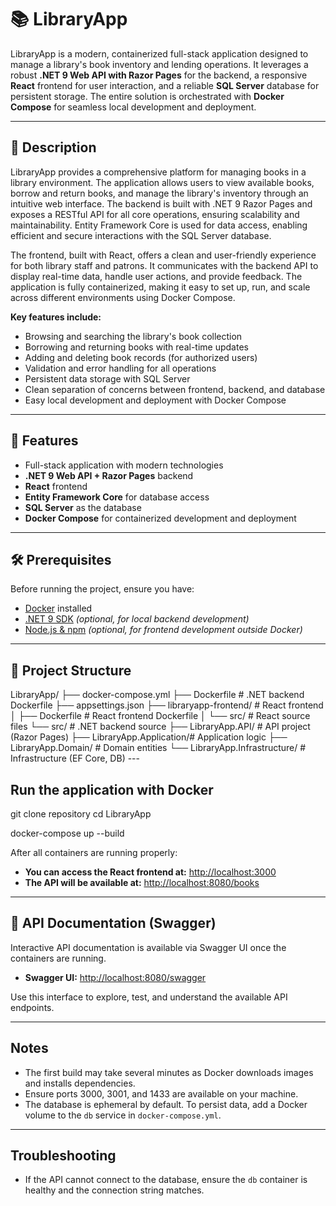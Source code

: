 ﻿# 📚 LibraryApp
LibraryApp is a modern, containerized full-stack application designed to manage a library's book inventory and lending operations. It leverages a robust **.NET 9 Web API with Razor Pages** for the backend, a responsive **React** frontend for user interaction, and a reliable **SQL Server** database for persistent storage. The entire solution is orchestrated with **Docker Compose** for seamless local development and deployment.

---

## 📝 Description

LibraryApp provides a comprehensive platform for managing books in a library environment. The application allows users to view available books, borrow and return books, and manage the library's inventory through an intuitive web interface. The backend is built with .NET 9 Razor Pages and exposes a RESTful API for all core operations, ensuring scalability and maintainability. Entity Framework Core is used for data access, enabling efficient and secure interactions with the SQL Server database.

The frontend, built with React, offers a clean and user-friendly experience for both library staff and patrons. It communicates with the backend API to display real-time data, handle user actions, and provide feedback. The application is fully containerized, making it easy to set up, run, and scale across different environments using Docker Compose.

**Key features include:**
- Browsing and searching the library's book collection
- Borrowing and returning books with real-time updates
- Adding and deleting book records (for authorized users)
- Validation and error handling for all operations
- Persistent data storage with SQL Server
- Clean separation of concerns between frontend, backend, and database
- Easy local development and deployment with Docker Compose


---

## 🚀 Features
- Full-stack application with modern technologies
- **.NET 9 Web API + Razor Pages** backend
- **React** frontend
- **Entity Framework Core** for database access
- **SQL Server** as the database
- **Docker Compose** for containerized development and deployment

---

## 🛠️ Prerequisites

Before running the project, ensure you have:

- [Docker](https://www.docker.com/products/docker-desktop) installed  
- [.NET 9 SDK](https://dotnet.microsoft.com/download/dotnet/9.0) *(optional, for local backend development)*  
- [Node.js & npm](https://nodejs.org) *(optional, for frontend development outside Docker)*  

---

## 📂 Project Structure


LibraryApp/
├── docker-compose.yml
├── Dockerfile                 # .NET backend Dockerfile
├── appsettings.json
├── libraryapp-frontend/       # React frontend
│   ├── Dockerfile             # React frontend Dockerfile
│   └── src/                   # React source files
└── src/                       # .NET backend source
    ├── LibraryApp.API/        # API project (Razor Pages)
    ├── LibraryApp.Application/# Application logic
    ├── LibraryApp.Domain/     # Domain entities
    └── LibraryApp.Infrastructure/ # Infrastructure (EF Core, DB)
    ---
 ## Run the application with Docker

git clone repository
cd LibraryApp

docker-compose up --build


After all containers are running properly:
- **You can access the React frontend at:** [http://localhost:3000](http://localhost:3000)
- **The API will be available at:** [http://localhost:8080/books](http://localhost:8080/books)

---

## 📖 API Documentation (Swagger)

Interactive API documentation is available via Swagger UI once the containers are running.

- **Swagger UI:** [http://localhost:8080/swagger](http://localhost:8080/swagger)

Use this interface to explore, test, and understand the available API endpoints.

---

## Notes

- The first build may take several minutes as Docker downloads images and installs dependencies.
- Ensure ports 3000, 3001, and 1433 are available on your machine.
- The database is ephemeral by default. To persist data, add a Docker volume to the `db` service in `docker-compose.yml`.

---

## Troubleshooting

- If the API cannot connect to the database, ensure the `db` container is healthy and the connection string matches.

